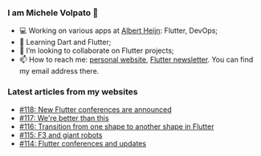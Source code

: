 ### I am Michele Volpato 👋

- 💻 Working on various apps at [Albert Heijn](https://github.com/RoyalAholdDelhaize): Flutter, DevOps;
- 🌱 Learning Dart and Flutter;
- 📱 I’m looking to collaborate on Flutter projects;
- 📫 How to reach me: [personal website](https://volpato.dev), [Flutter newsletter](https://flutternewsletter.volpato.dev). You can find my email address there.

### Latest articles from my websites

<!-- BLOG-POST-LIST:START -->
- [#118: New Flutter conferences are announced](https://flutternewsletter.volpato.dev/news/118-new-flutter-conferences-are-announced/)
- [#117: We&#39;re better than this](https://flutternewsletter.volpato.dev/news/117-we-are-better-than-this/)
- [#116: Transition from one shape to another shape in Flutter](https://flutternewsletter.volpato.dev/news/116-create-custom-implicit-animation-widgets/)
- [#115: F3 and giant robots](https://flutternewsletter.volpato.dev/news/115-f3-and-giant-robots/)
- [#114: Flutter conferences and updates](https://flutternewsletter.volpato.dev/news/114-flutter-conferences-update/)
<!-- BLOG-POST-LIST:END -->
